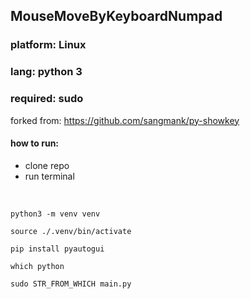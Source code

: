 ## MouseMoveByKeyboardNumpad
### platform: Linux
### lang: python 3
### required: sudo
forked from: https://github.com/sangmank/py-showkey
#### how to run:
- clone repo
- run terminal<br><br>
<code>
python3 -m venv venv<br>
source ./.venv/bin/activate<br>
pip install pyautogui<br>
which python<br>
sudo STR_FROM_WHICH main.py
</code>
